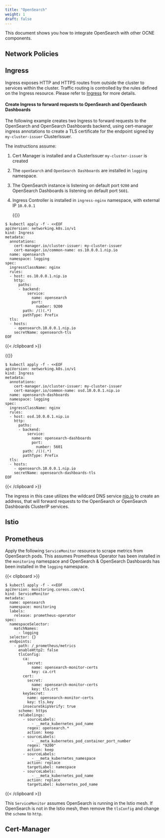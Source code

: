```yaml
---
title: "OpenSearch"
weight: 1
draft: false
---
```

This document shows you how to integrate OpenSearch with other OCNE components.

## Network Policies

## Ingress
Ingress exposes HTTP and HTTPS routes from outside the cluster to services within the cluster. Traffic routing is controlled by the rules defined on the Ingress resource. Please refer to [Ingress](https://kubernetes.io/docs/concepts/services-networking/ingress/) for more details.

#### Create Ingress to forward requests to OpenSearch and OpenSearch Dashboards
The following example creates two Ingress to forward requests to the OpenSearch and OpenSearch Dashboards backend, using cert-manager ingress annotations to create a TLS certificate for the endpoint signed by `my-cluster-issuer` ClusterIssuer.

The instructions assume:
1. Cert Manager is installed and a ClusterIssuer `my-cluster-issuer` is created
2. The `openSearch` and `OpenSearch Dashboards` are installed in `logging` namespace.
3. The OpenSearch instance is listening on default port `9200` and OpenSearch Dashboards is listening on default port `5601`.
4. Ingress Controller is installed in `ingress-nginx` namespace, with external IP `10.0.0.1`

   {{<clipboard >}}
   <div class="highlight">

```
$ kubectl apply -f - <<EOF
apiVersion: networking.k8s.io/v1
kind: Ingress
metadata:
  annotations:
    cert-manager.io/cluster-issuer: my-cluster-issuer
    cert-manager.io/common-name: os.10.0.0.1.nip.io
  name: opensearch
  namespace: logging
spec:
  ingressClassName: nginx
  rules:
  - host: os.10.0.0.1.nip.io
    http:
      paths:
      - backend:
          service:
            name: opensearch
            port:
              number: 9200
        path: /()(.*)
        pathType: Prefix
  tls:
  - hosts:
    - opensearch.10.0.0.1.nip.io
    secretName: opensearch-tls
EOF
```

   </div>
   {{< /clipboard >}}

{{<clipboard >}}
   <div class="highlight">

```
$ kubectl apply -f - <<EOF
apiVersion: networking.k8s.io/v1
kind: Ingress
metadata:
  annotations:
    cert-manager.io/cluster-issuer: my-cluster-issuer
    cert-manager.io/common-name: osd.10.0.0.1.nip.io
  name: opensearch-dashboards
  namespace: logging
spec:
  ingressClassName: nginx
  rules:
  - host: osd.10.0.0.1.nip.io
    http:
      paths:
      - backend:
          service:
            name: opensearch-dashboards
            port:
              number: 5601
        path: /()(.*)
        pathType: Prefix
  tls:
  - hosts:
    - opensearch.10.0.0.1.nip.io
    secretName: opensearch-dashboards-tls
EOF
```

   </div>
   {{< /clipboard >}}

The ingress in this case utilizes the wildcard DNS service [nip.io](https://nip.io/) to create an address, that will forward requests to the OpenSearch or OpenSearch Dashboards ClusterIP services.
## Istio
## Prometheus

Apply the following `ServiceMonitor` resource to scrape metrics from OpenSearch pods. This assumes Prometheus Operator has been installed in the `monitoring` namespace and OpenSearch & OpenSearch Dashboards has been installed in the `logging` namespace.

{{< clipboard >}}
<div class="highlight">

```
$ kubectl apply -f - <<EOF
apiVersion: monitoring.coreos.com/v1
kind: ServiceMonitor
metadata:
  name: opensearch
  namespace: monitoring
  labels:
    release: prometheus-operator
spec:
  namespaceSelector:
    matchNames:
      - logging
  selector: {}
  endpoints:
    - path: /_prometheus/metrics
      enableHttp2: false
      tlsConfig:
        ca:
          secret:
            name: opensearch-monitor-certs
            key: ca.crt
        cert:
          secret:
            name: opensearch-monitor-certs
            key: tls.crt
        keySecret:
          name: opensearch-monitor-certs
          key: tls.key
        insecureSkipVerify: true
      scheme: https
      relabelings:
        - sourceLabels:
            - __meta_kubernetes_pod_name
          regex: opensearch.*
          action: keep
        - sourceLabels:
            - __meta_kubernetes_pod_container_port_number
          regex: "9200"
          action: keep
        - sourceLabels:
            - __meta_kubernetes_namespace
          action: replace
          targetLabel: namespace
        - sourceLabels:
            - __meta_kubernetes_pod_name
          action: replace
          targetLabel: kubernetes_pod_name
```
</div>
{{< /clipboard >}}

This `ServiceMonitor` assumes OpenSearch is running in the Istio mesh. If OpenSearch is not in the Istio mesh, then remove the `tlsConfig` and change the `scheme` to `http`.

## Cert-Manager
